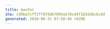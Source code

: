```yaml
---
title: master
sha: cd9ba7cff2ff8fdd67094a576cd4f1b92dbc6c8d
generated: 2018-08-31 07:58:46 +0200
---
```

